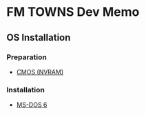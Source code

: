 # FM TOWNS Dev Memo

## OS Installation

### Preparation

- [CMOS (NVRAM)](./etc/cmos.md)

### Installation

- [MS-DOS 6](./os/dos6.md)
